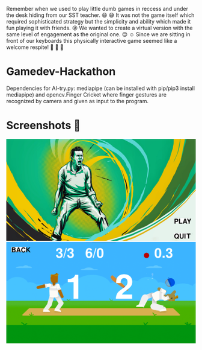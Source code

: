 Remember when we used to play little dumb games in reccess and under the desk hiding from our SST teacher. :smile: :sweat_smile: 
It was not the game itself which required sophisticated strategy but the simplicity and ability which made it fun playing it with friends. :stuck_out_tongue_winking_eye:
We wanted to create a virtual version with the same level of engagement as the original one. :relieved: :relaxed:
Since we are sitting in front of our keyboards this physically interactive game seemed like a welcome respite! :see_no_evil: :see_no_evil: :see_no_evil:

# Gamedev-Hackathon

Dependencies for AI-try.py: mediapipe (can be installed with pip/pip3 install mediapipe) and opencv.Finger Cricket where finger gestures are recognized by camera and given as input to the program.

# Screenshots :raised_hands:

![](SS1.png)
![](SS2.png)

